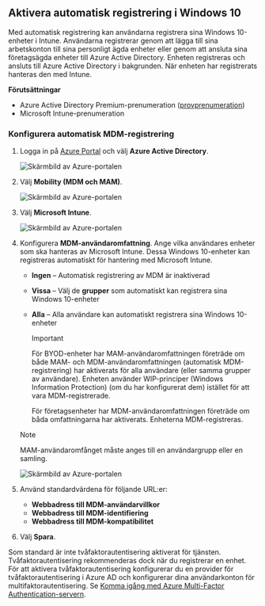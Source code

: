 ## <a name="enable-windows-10-automatic-enrollment"></a>Aktivera automatisk registrering i Windows 10

Med automatisk registrering kan användarna registrera sina Windows 10-enheter i Intune. Användarna registrerar genom att lägga till sina arbetskonton till sina personligt ägda enheter eller genom att ansluta sina företagsägda enheter till Azure Active Directory. Enheten registreras och ansluts till Azure Active Directory i bakgrunden. När enheten har registrerats hanteras den med Intune.

**Förutsättningar**
- Azure Active Directory Premium-prenumeration ([provprenumeration](http://go.microsoft.com/fwlink/?LinkID=816845))
- Microsoft Intune-prenumeration


### <a name="configure-automatic-mdm-enrollment"></a>Konfigurera automatisk MDM-registrering

1. Logga in på [Azure Portal](https://portal.azure.com) och välj **Azure Active Directory**.

   ![Skärmbild av Azure-portalen](../media/auto-enroll-azure-main.png)

2. Välj **Mobility (MDM och MAM)**.

   ![Skärmbild av Azure-portalen](../media/auto-enroll-mdm.png)

3. Välj **Microsoft Intune**.

   ![Skärmbild av Azure-portalen](../media/auto-enroll-intune.png)

4. Konfigurera **MDM-användaromfattning**. Ange vilka användares enheter som ska hanteras av Microsoft Intune. Dessa Windows 10-enheter kan registreras automatiskt för hantering med Microsoft Intune.

   - **Ingen** – Automatisk registrering av MDM är inaktiverad
   - **Vissa** – Välj de **grupper** som automatiskt kan registrera sina Windows 10-enheter
   - **Alla** – Alla användare kan automatiskt registrera sina Windows 10-enheter

      > [!IMPORTANT]
      > För BYOD-enheter har MAM-användaromfattningen företräde om både MAM- och MDM-användaromfattningen (automatisk MDM-registrering) har aktiverats för alla användare (eller samma grupper av användare). Enheten använder WIP-principer (Windows Information Protection) (om du har konfigurerat dem) istället för att vara MDM-registrerade.
      >
      > För företagsenheter har MDM-användaromfattningen företräde om båda omfattningarna har aktiverats. Enheterna MDM-registreras.

   > [!NOTE]
   > MAM-användaromfånget måste anges till en användargrupp eller en samling.

   ![Skärmbild av Azure-portalen](../media/auto-enroll-scope.png)

5. Använd standardvärdena för följande URL:er:
    - **Webbadress till MDM-användarvillkor**
    - **Webbadress till MDM-identifiering**
    - **Webbadress till MDM-kompatibilitet**

6. Välj **Spara**.

Som standard är inte tvåfaktorautentisering aktiverat för tjänsten. Tvåfaktorautentisering rekommenderas dock när du registrerar en enhet. För att aktivera tvåfaktorautentisering konfigurerar du en provider för tvåfaktorautentisering i Azure AD och konfigurerar dina användarkonton för multifaktorautentisering. Se [Komma igång med Azure Multi-Factor Authentication-servern](https://docs.microsoft.com/azure/multi-factor-authentication/multi-factor-authentication-get-started-cloud).
